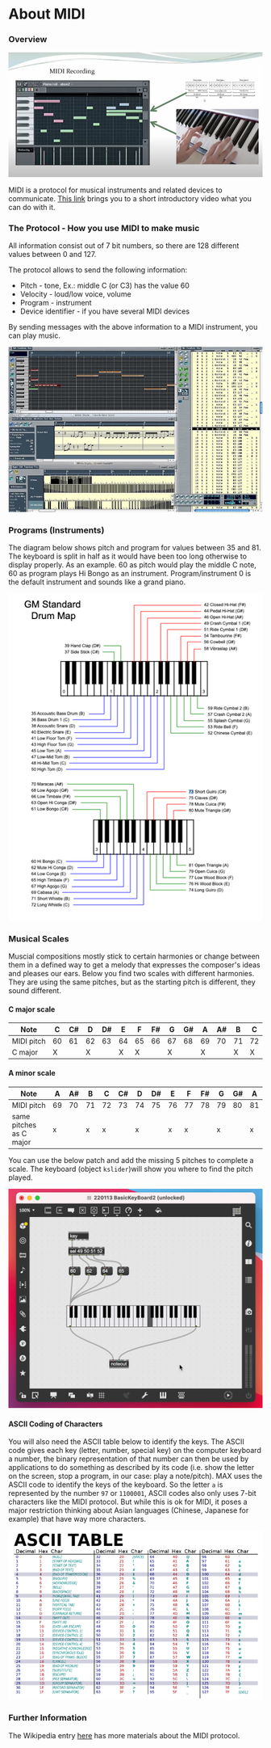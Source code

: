 # About MIDI

### Overview
![MIDI Recording](midi-recording.png)

MIDI is a protocol for musical instruments and related devices to communicate. [This link](https://www.youtube.com/embed/sziykFl44CU) brings you to a short introductory video what you can do with it.

### The Protocol - How you use MIDI to make music
All information consist out of 7 bit numbers, so there are 128 different values between 0 and 127. 

The protocol allows to send the following information:

- Pitch - tone, Ex.: middle C (or C3) has the value 60
- Velocity - loud/low voice, volume
- Program - instrument
- Device identifier - if you have several MIDI devices

By sending messages with the above information to a MIDI instrument, you can play music.

![MIDI Data](Logic2-4252846884.jpeg)

### Programs (Instruments)
The diagram below shows pitch and program for values between 35 and 81. The keyboard is split in half as it would have been too long otherwise to display properly. As an example. 60 as pitch would play the middle C note, 60 as program plays Hi Bongo as an instrument. Program/instrument 0 is the default instrument and sounds like a grand piano.

![Codes for MIDI Instruments](2021-12-13_16-13-08.png)

### Musical Scales
Muscial compositions mostly stick to certain harmonies or change between them in a defined way to get a melody that expresses the composer's ideas and pleases our ears. Below you find two scales with different harmonies. They are using the same pitches, but as the starting pitch is different, they sound different.

#### C major scale
| Note	| C	| C#	| D	| D#	| E	| F	| F#	| G	| G#	| A	| A#	| B	| C |
|---      |---|---|---|---|---|---|---|---|---|---|---|---|---|
| MIDI pitch |	 60 |	61 |	62 |	63 |	64 | 	65 |	66 |	67 |	68 |	69 |	70| 	71 |	72 |
| C major	| X	|	| X	 | |	X |	X	| |	X	| |	X	| |	X	| X |


#### A minor scale
| Note	| A	| A#	| B	| C	| C#	| D	| D#	| E	| F	| F#	| G	| G#	| A |
|---      |---|---|---|---|---|---|---|---|---|---|---|---|---|
| MIDI pitch	| 69	| 70	| 71	| 72	| 73	| 74	| 75	| 76	| 77	| 78	| 79	| 80	| 81 |
| same pitches as C major |	x	| | x | x | |x||x|x||x||x|

You can use the below patch and add the missing 5 pitches to complete a scale. The keyboard (object ```kslider```)will show you where to find the pitch played. 

![Basic pitch player](2022-01-13_13-43-38.png)

#### ASCII Coding of Characters
You will also need the ASCII table below to identify the keys. The ASCII code gives each key (letter, number, special key) on the computer keyboard a number, the binary representation of that number can then be used by applications to do something as described by its code (i.e. show the letter on the screen, stop a program, in our case: play a note/pitch). MAX uses the ASCII code to identify the keys of the keyboard. So the letter ```a``` is represented by the number ```97``` or ```1100001```, ASCII codes also only uses 7-bit characters like the MIDI protocol. But while this is ok for MIDI, it poses a major restriction thinking about Asian languages (Chinese, Japanese for example) that have way more characters.

![ASCII Table](800px-ASCII-Table-wide.svg.png)


### Further Information
The Wikipedia entry [here](https://en.wikipedia.org/wiki/MIDI) has more materials about the MIDI protocol.
